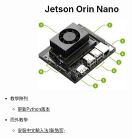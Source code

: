 # <div align="center">Jetson Orin Nano</div>
<div align="center"><img style="width: 30vw;" src="./imager/Jetson-Orin-Nano.jpg"></div>

 - 教學陣列
    - [更新Python版本](./src/upda-python/README.md)

 - 而外教學
    - [安裝中文輸入法(新酷音)](./src/install-fcitx/README.md)